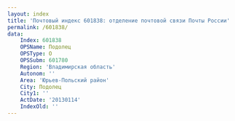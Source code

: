 ```yaml
---
layout: index
title: 'Почтовый индекс 601838: отделение почтовой связи Почты России'
permalink: /601838/
data:
    Index: 601838
    OPSName: Подолец
    OPSType: О
    OPSSubm: 601780
    Region: 'Владимирская область'
    Autonom: ''
    Area: 'Юрьев-Польский район'
    City: Подолец
    City1: ''
    ActDate: '20130114'
    IndexOld: ''
---
```

